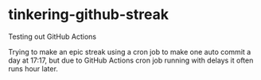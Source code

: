 # tinkering-github-streak
Testing out GitHub Actions

Trying to make an epic streak using a cron job to make one auto commit a day at 17:17, but due to GitHub Actions cron job running with delays it often runs hour later.
